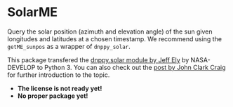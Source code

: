 # SolarME

Query the solar position (azimuth and elevation angle) of the sun given longitudes and latitudes at a chosen timestamp.
We recommend using the `getME_sunpos` as a wrapper of `dnppy_solar`.

This package transfered the [dnppy.solar module by Jeff Ely](https://github.com/NASA-DEVELOP/dnppy/blob/master/dnppy/solar/solar.py) by NASA-DEVELOP to Python 3.
You can also check out the [post by John Clark Craig](https://levelup.gitconnected.com/python-sun-position-for-solar-energy-and-research-7a4ead801777) for further introduction to the topic.

- **The license is not ready yet!**
- **No proper package yet!**
